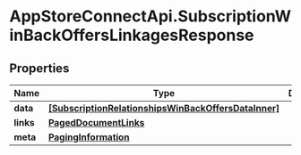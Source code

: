 # AppStoreConnectApi.SubscriptionWinBackOffersLinkagesResponse

## Properties

Name | Type | Description | Notes
------------ | ------------- | ------------- | -------------
**data** | [**[SubscriptionRelationshipsWinBackOffersDataInner]**](SubscriptionRelationshipsWinBackOffersDataInner.md) |  | 
**links** | [**PagedDocumentLinks**](PagedDocumentLinks.md) |  | 
**meta** | [**PagingInformation**](PagingInformation.md) |  | [optional] 


